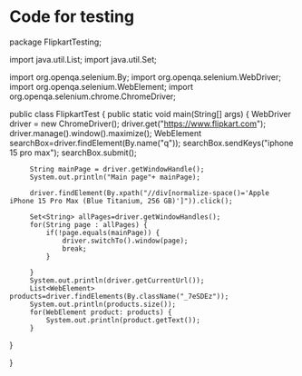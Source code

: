 <h1>Code for testing</h1>
package FlipkartTesting;

import java.util.List;
import java.util.Set;

import org.openqa.selenium.By;
import org.openqa.selenium.WebDriver;
import org.openqa.selenium.WebElement;
import org.openqa.selenium.chrome.ChromeDriver;

public class FlipkartTest {
	public static void main(String[] args) {
		 WebDriver driver = new ChromeDriver();
		 driver.get("https://www.flipkart.com");
         driver.manage().window().maximize();
         WebElement searchBox=driver.findElement(By.name("q"));
         searchBox.sendKeys("iphone 15 pro max");
         searchBox.submit();
         
         String mainPage = driver.getWindowHandle();
         System.out.println("Main page"+ mainPage);
         
         driver.findElement(By.xpath("//div[normalize-space()='Apple iPhone 15 Pro Max (Blue Titanium, 256 GB)']")).click();
         
         Set<String> allPages=driver.getWindowHandles();
         for(String page : allPages) {
        	 if(!page.equals(mainPage)) {
        		 driver.switchTo().window(page);
        		 break;
        	 }
        	 
         }
         System.out.println(driver.getCurrentUrl());
         List<WebElement> products=driver.findElements(By.className("_7eSDEz"));
         System.out.println(products.size());
         for(WebElement product: products) {
        	 System.out.println(product.getText());
         }     
  }

}
